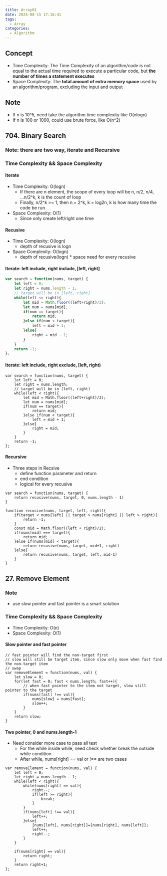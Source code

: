 ```yaml
---
title: Array01
date: 2024-08-15 17:16:41
tags:
  - Array
categories:
  - Algorithm
---
```


## Concept

- Time Complexity: The Time Complexity of an algorithm/code is not equal to the actual time required to execute a particular code, but **the number of times a statement executes**
- Space Complexity: The **total amount of extra memory space** used by an algorithm/program, excluding the input and output

## Note

- If n is 10^5, need take the algorithm time complexity like O(nlogn)
- If n is 100 or 1000, could use brute force, like O(n^2)

## 704. Binary Search

### Note: there are two way, iterate and Recursive

### Time Complexity && Space Complexity

#### Iterate

- Time Complexity: O(logn)
  - If there are n element, the scope of every loop will be n, n/2, n/4, ...n/2^k, k is the count of loop
  - Finally, n/2^k >= 1, then n = 2^k, k = log2n, k is how many time the code be run
- Space Complexity: O(1)
  - Since only create left/right one time

#### Recusive

- Time Complexity: O(logn)
  - depth of recusive is logn
- Space Complexity: O(logn)
  - depth of recusive(logn) \* space need for every recusive

#### Iterate: left include, right include, [left, right]

```JavaScript
var search = function(nums, target) {
    let left = 0;
    let right = nums.length - 1;
    // target will be in [left, right]
    while(left <= right){
        let mid = Math.floor((left+right)/2);
        let num = nums[mid];
        if(num == target){
            return mid;
        }else if(num < target){
            left = mid + 1;
        }else{
            right = mid - 1;
        }
    }
    return -1;
};
```

#### Iterate: left include, right exclude, [left, right)

```
var search = function(nums, target) {
    let left = 0;
    let right = nums.length;
    // target will be in [left, right)
    while(left < right){
        let mid = Math.floor((left+right)/2);
        let num = nums[mid];
        if(num == target){
            return mid;
        }else if(num < target){
            left = mid + 1;
        }else{
            right = mid;
        }
    }
    return -1;
};
```

#### Recursive

- Three steps in Recsive
  - define function parameter and return
  - end condition
  - logical for every recusive

```JS
var search = function(nums, target) {
    return recusive(nums, target, 0, nums.length - 1)
}

function recusive(nums, target, left, right){
    if(target < nums[left] || target > nums[right] || left > right){
        return -1;
    }
    const mid = Math.floor((left + right)/2);
    if(nums[mid] === target){
        return mid;
    }else if(nums[mid] < target){
        return recusive(nums, target, mid+1, right)
    }else{
        return recusive(nums, target, left, mid-1)
    }
}
```

## 27. Remove Element

### Note

- use slow pointer and fast pointer is a smart solution

### Time Complexity && Space Complexity

- Time Complexity: O(n)
- Space Complexity: O(1)

#### Slow pointer and fast pointer

```
// fast pointer will find the non-target first
// slow will still be target item, since slow only move when fast find the non-target item
// swap
var removeElement = function(nums, val) {
    let slow = 0;
    for(let fast = 0; fast < nums.length; fast++){
        // when fast pointer to the item not target, slow still pointer to the target
        if(nums[fast] !== val){
            nums[slow] = nums[fast];
            slow++;
        }
    }
    return slow;
}
```

#### Two pointer, 0 and nums.length-1

- Need consider more case to pass all test
  - For the while inside while, need check whether break the outside while condition
  - After while, nums[right] == val or !== are two cases

```
var removeElement = function(nums, val) {
    let left = 0;
    let right = nums.length - 1;
    while(left < right){
        while(nums[right] == val){
            right--;
            if(left >= right){
                break;
            }
        }
        if(nums[left] !== val){
            left++;
        }else{
            [nums[left], nums[right]]=[nums[right], nums[left]];
            left++;
            right--;
        }
    }

    if(nums[right] == val){
        return right;
    }
    return right+1;
};
```
